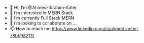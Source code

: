 - 👋 Hi, I’m @Ahmed-Ibrahim-Anter
- 👀 I’m interested in MERN Stack
- 🌱 I’m currently Full Stack MERN
- 💞️ I’m looking to collaborate on ...
- 📫 How to reach me 
https://www.linkedin.com/in/ahmed-anter-78bb98213/

<!---
1 year experienced React Developer with hands-on experience in identifying web-based user interactions along with designing & 
implementing highly responsive user interface components by deploying React concepts. Proficient in translating designs &
wireframes into high-quality code, and writing application interface code via Javascript and ReactJS workflows.
Adept at monitoring & maintaining frontend performance and troubleshooting & debugging the same to bolster overall performance.
--->
